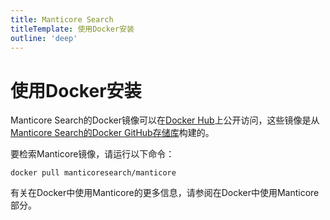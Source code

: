 ```yaml
---
title: Manticore Search
titleTemplate: 使用Docker安装
outline: 'deep'
---
```



# 使用Docker安装

Manticore Search的Docker镜像可以在[Docker Hub](https://hub.docker.com/r/manticoresearch/manticore/)上公开访问，这些镜像是从[Manticore Search的Docker GitHub存储库](https://github.com/manticoresoftware/docker)构建的。

要检索Manticore镜像，请运行以下命令：

`docker pull manticoresearch/manticore`

有关在Docker中使用Manticore的更多信息，请参阅在Docker中使用Manticore部分。

